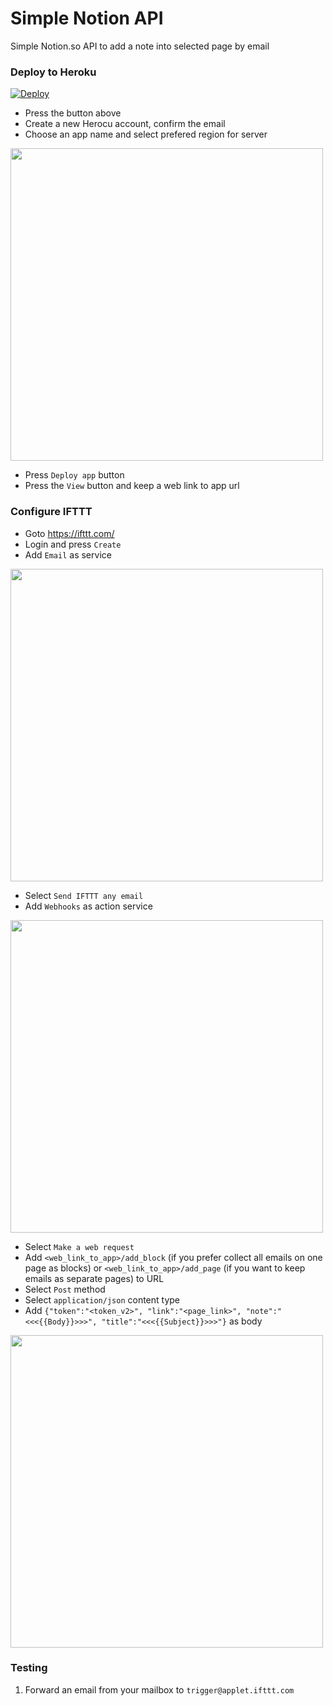 # Simple Notion API
Simple Notion.so API to add a note into selected page by email

### Deploy to Heroku
[![Deploy](https://www.herokucdn.com/deploy/button.svg)](https://heroku.com/deploy)

- Press the button above
- Create a new Herocu account, confirm the email
- Choose an app name and select prefered region for server

<img width="500px" src="https://user-images.githubusercontent.com/9437720/92416668-416fe880-f167-11ea-9ede-ed1b96b5b158.png?raw=true">

- Press `Deploy app` button
- Press the `View` button and keep a web link to app url

### Configure IFTTT
- Goto https://ifttt.com/
- Login and press `Create`
- Add `Email` as service

<img width="500px" src="https://user-images.githubusercontent.com/9437720/92417016-c7d8fa00-f168-11ea-8540-710a9c979cb2.png?raw=true">

- Select `Send IFTTT any email` 
- Add `Webhooks` as action service

<img width="500px" src="https://user-images.githubusercontent.com/9437720/92417019-cc051780-f168-11ea-960d-7878b75244ed.png?raw=true">

- Select `Make a web request`
- Add `<web_link_to_app>/add_block` (if you prefer collect all emails on one page as blocks) or `<web_link_to_app>/add_page` (if you want to keep emails as separate pages) to URL
- Select `Post` method
- Select `application/json` content type
- Add `{"token":"<token_v2>", "link":"<page_link>", "note":"<<<{{Body}}>>>", "title":"<<<{{Subject}}>>>"}` as body

<img width="500px" src="https://user-images.githubusercontent.com/9437720/92419570-0aa1ce80-f177-11ea-9156-9c4f92d58efa.png?raw=true">

### Testing
1. Forward an email from your mailbox to `trigger@applet.ifttt.com`
